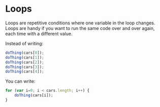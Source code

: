 # Loops

Loops are repetitive conditions where one variable in the loop changes. Loops are handy if you want to run the same code over and over again, each time with a different value.

Instead of writing:

```javascript
doThing(cars[0]);
doThing(cars[1]);
doThing(cars[2]);
doThing(cars[3]);
doThing(cars[4]);
```

You can write:

```javascript
for (var i=0; i < cars.length; i++) { 
    doThing(cars[i]);
}
```